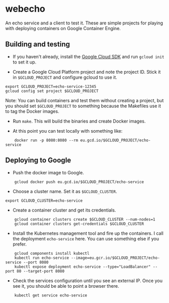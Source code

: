 # webecho
An echo service and a client to test it. These are simple projects for playing with deploying containers on Google Container Engine.

## Building and testing
* If you haven't already, install the [Google Cloud SDK](https://cloud.google.com/sdk/) and run `gcloud init` to set it up.

* Create a Google Cloud Platform project and note the project ID. Stick it in `$GCLOUD_PROJECT` and configure gcloud to use it.
```
export GCLOUD_PROJECT=echo-service-12345
gcloud config set project $GCLOUD_PROJECT
```

Note: You can build containers and test them without creating a project, but you should set `$GCLOUD_PROJECT` to something because the Makefiles use it to tag the Docker images.

* Run `make`. This will build the binaries and create Docker images.

* At this point you can test locally with something like:
```
    docker run -p 8080:8080 --rm eu.gcd.io/$GCLOUD_PROJECT/echo-service
```

## Deploying to Google
* Push the docker image to Google.
```
    gcloud docker push eu.gcd.io/$GCLOUD_PROJECT/echo-service
```

* Choose a cluster name. Set it as `$GCLOUD_CLUSTER`.
```
export GCLOUD_CLUSTER=echo-service
```

* Create a container cluster and get its credentials.
```
    gcloud container clusters create $GCLOUD_CLUSTER --num-nodes=1
    gcloud container clusters get-credentials $GCLOUD_CLUSTER
```

* Install the Kubernetes management tool and fire up the containers. I call the deployment `echo-service` here. You can use something else if you prefer.
```
    gcloud components install kubectl
    kubectl run echo-service --image=eu.gcr.io/$GCLOUD_PROJECT/echo-service --port 8080
    kubectl expose deployment echo-service --type="LoadBalancer" --port 80 --target-port 8080
```

* Check the services configuration until you see an external IP. Once you see it, you should be able to point a browser there.
```
    kubectl get service echo-service
```

